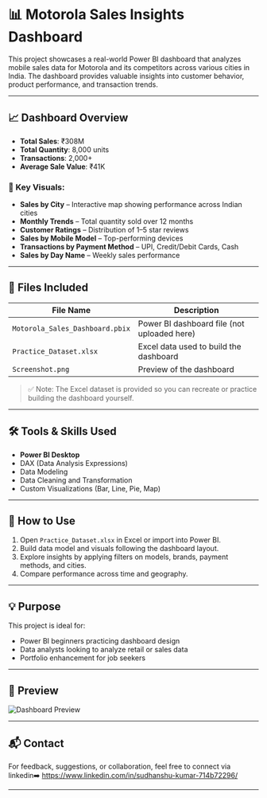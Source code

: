 
# 📊 Motorola Sales Insights Dashboard 

This project showcases a real-world Power BI dashboard that analyzes mobile sales data for Motorola and its competitors across various cities in India. The dashboard provides valuable insights into customer behavior, product performance, and transaction trends.

---

## 📈 Dashboard Overview

- **Total Sales**: ₹308M  
- **Total Quantity**: 8,000 units  
- **Transactions**: 2,000+  
- **Average Sale Value**: ₹41K  

### 🔹 Key Visuals:
- **Sales by City** – Interactive map showing performance across Indian cities  
- **Monthly Trends** – Total quantity sold over 12 months  
- **Customer Ratings** – Distribution of 1–5 star reviews  
- **Sales by Mobile Model** – Top-performing devices  
- **Transactions by Payment Method** – UPI, Credit/Debit Cards, Cash  
- **Sales by Day Name** – Weekly sales performance

---

## 📂 Files Included

| File Name                    | Description                                  |
|-----------------------------|----------------------------------------------|
| `Motorola_Sales_Dashboard.pbix` | Power BI dashboard file (not uploaded here) |
| `Practice_Dataset.xlsx`      | Excel data used to build the dashboard       |
| `Screenshot.png`             | Preview of the dashboard                     |

> ✅ Note: The Excel dataset is provided so you can recreate or practice building the dashboard yourself.

---

## 🛠️ Tools & Skills Used

- **Power BI Desktop**
- DAX (Data Analysis Expressions)
- Data Modeling
- Data Cleaning and Transformation
- Custom Visualizations (Bar, Line, Pie, Map)

---

## 📘 How to Use

1. Open `Practice_Dataset.xlsx` in Excel or import into Power BI.
2. Build data model and visuals following the dashboard layout.
3. Explore insights by applying filters on models, brands, payment methods, and cities.
4. Compare performance across time and geography.

---

## 💡 Purpose

This project is ideal for:
- Power BI beginners practicing dashboard design
- Data analysts looking to analyze retail or sales data
- Portfolio enhancement for job seekers

---

## 📸 Preview

![Dashboard Preview](Screenshot.png)

---

## 📬 Contact

For feedback, suggestions, or collaboration, feel free to connect via linkedin➡️ https://www.linkedin.com/in/sudhanshu-kumar-714b72296/

---

